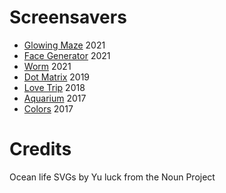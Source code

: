 # Screensavers
- [Glowing Maze](https://sabu.fr/screensavers/glowing_maze) 2021
- [Face Generator](https://sabu.fr/screensavers/faces) 2021
- [Worm](https://sabu.fr/screensavers/worm) 2021
- [Dot Matrix](https://sabu.fr/screensavers/matrix) 2019
- [Love Trip](https://sabu.fr/screensavers/skyline) 2018
- [Aquarium](https://sabu.fr/screensavers/aquarium) 2017
- [Colors](https://sabu.fr/screensavers/colors) 2017

# Credits
Ocean life SVGs by Yu luck from the Noun Project
